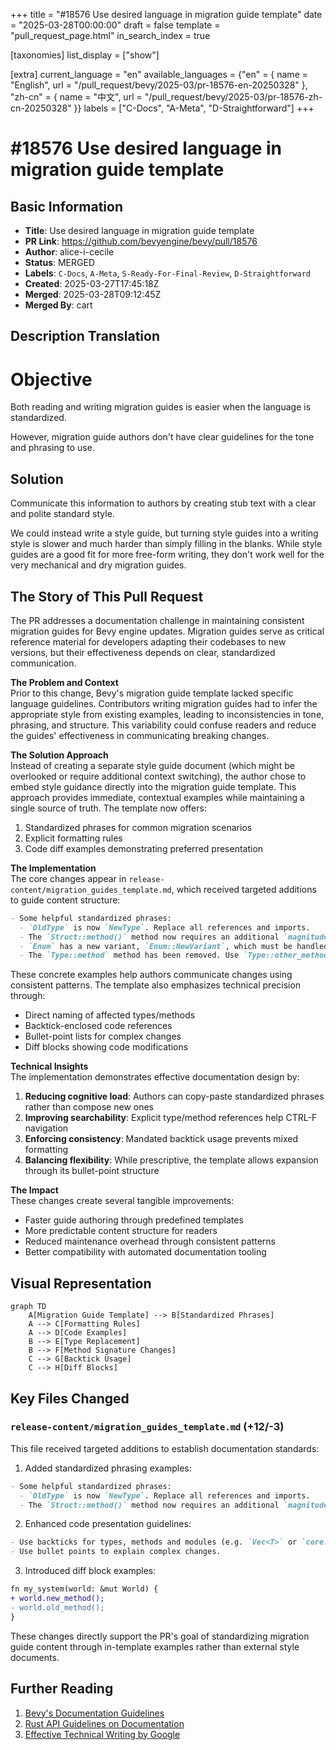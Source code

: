 +++
title = "#18576 Use desired language in migration guide template"
date = "2025-03-28T00:00:00"
draft = false
template = "pull_request_page.html"
in_search_index = true

[taxonomies]
list_display = ["show"]

[extra]
current_language = "en"
available_languages = {"en" = { name = "English", url = "/pull_request/bevy/2025-03/pr-18576-en-20250328" }, "zh-cn" = { name = "中文", url = "/pull_request/bevy/2025-03/pr-18576-zh-cn-20250328" }}
labels = ["C-Docs", "A-Meta", "D-Straightforward"]
+++

# #18576 Use desired language in migration guide template

## Basic Information
- **Title**: Use desired language in migration guide template
- **PR Link**: https://github.com/bevyengine/bevy/pull/18576
- **Author**: alice-i-cecile
- **Status**: MERGED
- **Labels**: `C-Docs`, `A-Meta`, `S-Ready-For-Final-Review`, `D-Straightforward`
- **Created**: 2025-03-27T17:45:18Z
- **Merged**: 2025-03-28T09:12:45Z
- **Merged By**: cart

## Description Translation

# Objective

Both reading and writing migration guides is easier when the language is standardized.

However, migration guide authors don't have clear guidelines for the tone and phrasing to use.

## Solution

Communicate this information to authors by creating stub text with a clear and polite standard style.

We could instead write a style guide, but turning style guides into a writing style is slower and much harder than simply filling in the blanks. While style guides are a good fit for more free-form writing, they don't work well for the very mechanical and dry migration guides.

## The Story of This Pull Request

The PR addresses a documentation challenge in maintaining consistent migration guides for Bevy engine updates. Migration guides serve as critical reference material for developers adapting their codebases to new versions, but their effectiveness depends on clear, standardized communication.

**The Problem and Context**  
Prior to this change, Bevy's migration guide template lacked specific language guidelines. Contributors writing migration guides had to infer the appropriate style from existing examples, leading to inconsistencies in tone, phrasing, and structure. This variability could confuse readers and reduce the guides' effectiveness in communicating breaking changes.

**The Solution Approach**  
Instead of creating a separate style guide document (which might be overlooked or require additional context switching), the author chose to embed style guidance directly into the migration guide template. This approach provides immediate, contextual examples while maintaining a single source of truth. The template now offers:

1. Standardized phrases for common migration scenarios
2. Explicit formatting rules
3. Code diff examples demonstrating preferred presentation

**The Implementation**  
The core changes appear in `release-content/migration_guides_template.md`, which received targeted additions to guide content structure:

```markdown
- Some helpful standardized phrases:
  - `OldType` is now `NewType`. Replace all references and imports.
  - The `Struct::method()` method now requires an additional `magnitude: f32` argument.
  - `Enum` has a new variant, `Enum::NewVariant`, which must be handled during `match` statements.
  - The `Type::method` method has been removed. Use `Type::other_method` instead.
```

These concrete examples help authors communicate changes using consistent patterns. The template also emphasizes technical precision through:

- Direct naming of affected types/methods
- Backtick-enclosed code references
- Bullet-point lists for complex changes
- Diff blocks showing code modifications

**Technical Insights**  
The implementation demonstrates effective documentation design by:
1. **Reducing cognitive load**: Authors can copy-paste standardized phrases rather than compose new ones
2. **Improving searchability**: Explicit type/method references help CTRL-F navigation
3. **Enforcing consistency**: Mandated backtick usage prevents mixed formatting
4. **Balancing flexibility**: While prescriptive, the template allows expansion through its bullet-point structure

**The Impact**  
These changes create several tangible improvements:
- Faster guide authoring through predefined templates
- More predictable content structure for readers
- Reduced maintenance overhead through consistent patterns
- Better compatibility with automated documentation tooling

## Visual Representation

```mermaid
graph TD
    A[Migration Guide Template] --> B[Standardized Phrases]
    A --> C[Formatting Rules]
    A --> D[Code Examples]
    B --> E[Type Replacement]
    B --> F[Method Signature Changes]
    C --> G[Backtick Usage]
    C --> H[Diff Blocks]
```

## Key Files Changed

### `release-content/migration_guides_template.md` (+12/-3)
This file received targeted additions to establish documentation standards:

1. Added standardized phrasing examples:
```markdown
- Some helpful standardized phrases:
  - `OldType` is now `NewType`. Replace all references and imports.
  - The `Struct::method()` method now requires an additional `magnitude: f32` argument.
```

2. Enhanced code presentation guidelines:
```markdown
- Use backticks for types, methods and modules (e.g. `Vec<T>` or `core::mem::swap`).
- Use bullet points to explain complex changes.
```

3. Introduced diff block examples:
```diff
fn my_system(world: &mut World) {
+ world.new_method();
- world.old_method();
}
```

These changes directly support the PR's goal of standardizing migration guide content through in-template examples rather than external style documents.

## Further Reading

1. [Bevy's Documentation Guidelines](https://github.com/bevyengine/bevy/blob/main/docs/CODE_OF_CONDUCT.md)
2. [Rust API Guidelines on Documentation](https://rust-lang.github.io/api-guidelines/documentation.html)
3. [Effective Technical Writing by Google](https://developers.google.com/tech-writing)